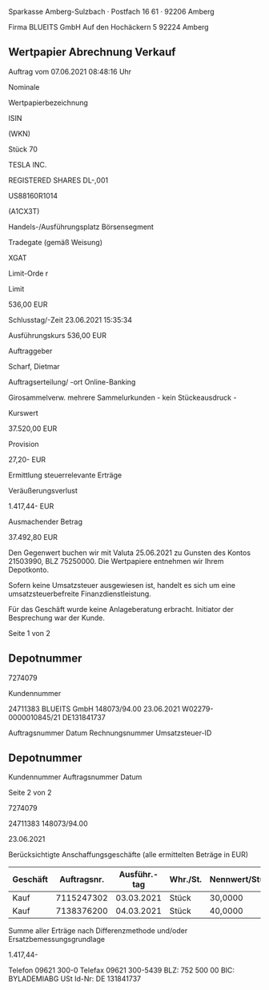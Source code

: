 <!-- image -->

Sparkasse Amberg-Sulzbach · Postfach 16 61 · 92206 Amberg

Firma BLUEITS GmbH Auf den Hochäckern 5 92224 Amberg

## Wertpapier Abrechnung Verkauf

Auftrag vom 07.06.2021 08:48:16 Uhr

Nominale

Wertpapierbezeichnung

ISIN

(WKN)

Stück 70

TESLA INC.

REGISTERED SHARES DL-,001

US88160R1014

(A1CX3T)

Handels-/Ausführungsplatz Börsensegment

Tradegate (gemäß Weisung)

XGAT

Limit-Orde r

Limit

536,00 EUR

Schlusstag/-Zeit 23.06.2021 15:35:34

Ausführungskurs 536,00 EUR

Auftraggeber

Scharf, Dietmar

Auftragserteilung/ -ort Online-Banking

Girosammelverw. mehrere Sammelurkunden - kein Stückeausdruck -

Kurswert

37.520,00 EUR

Provision

27,20- EUR

Ermittlung steuerrelevante Erträge

Veräußerungsverlust

1.417,44- EUR

Ausmachender Betrag

37.492,80 EUR

Den Gegenwert buchen wir mit Valuta  25.06.2021 zu Gunsten des Kontos  21503990, BLZ  75250000. Die Wertpapiere entnehmen wir Ihrem Depotkonto.

Sofern keine Umsatzsteuer ausgewiesen ist, handelt es sich um eine umsatzsteuerbefreite Finanzdienstleistung.

Für das Geschäft wurde keine Anlageberatung erbracht. Initiator der Besprechung war der Kunde.

Seite 1 von 2

## Depotnummer

7274079

Kundennummer

24711383 BLUEITS GmbH 148073/94.00 23.06.2021 W02279-0000010845/21 DE131841737

Auftragsnummer Datum Rechnungsnummer Umsatzsteuer-ID

<!-- image -->

## Depotnummer

Kundennummer Auftragsnummer Datum

Seite 2 von 2

7274079

24711383 148073/94.00

23.06.2021

Berücksichtigte Anschaffungsgeschäfte (alle ermittelten Beträge in EUR)

| Geschäft   |   Auftragsnr. | Ausführ.-tag   | Whr./St.   | Nennwert/Stück   | AS-Kosten   | Erlös     | ant. Ergebnis   |     |
|------------|---------------|----------------|------------|------------------|-------------|-----------|-----------------|-----|
| Kauf       |    7115247302 | 03.03.2021     | Stück      | 30,0000          | 17.175,00-  | 16.066,84 | 1.108,16-       | (D) |
| Kauf       |    7138376200 | 04.03.2021     | Stück      | 40,0000          | 21.731,74-  | 21.422,46 | 309,28-         | (D) |

Summe aller Erträge nach Differenzmethode und/oder Ersatzbemessungsgrundlage

1.417,44-

Telefon 09621 300-0 Telefax 09621 300-5439 BLZ: 752 500 00 BIC: BYLADEMIABG USt Id-Nr: DE 131841737